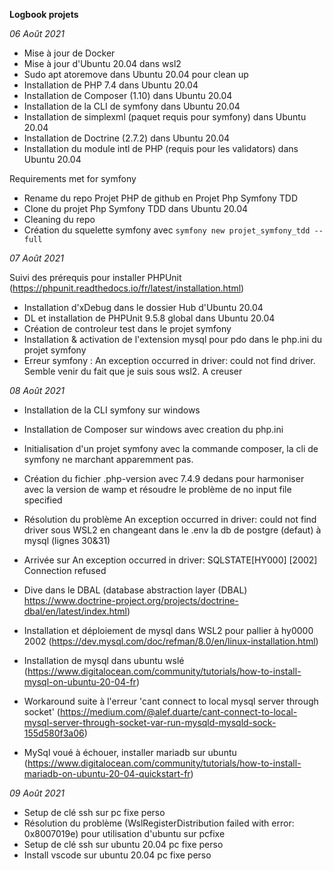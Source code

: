 **Logbook projets**


*06 Août 2021*
- Mise à jour de Docker
- Mise à jour d'Ubuntu 20.04 dans wsl2
- Sudo apt atoremove dans Ubuntu 20.04 pour clean up
- Installation de PHP 7.4 dans Ubuntu 20.04
- Installation de Composer (1.10) dans Ubuntu 20.04
- Installation de la CLI de symfony dans Ubuntu 20.04
- Installation de simplexml (paquet requis pour symfony) dans Ubuntu 20.04
- Installation de Doctrine (2.7.2) dans Ubuntu 20.04
- Installation du module intl de PHP (requis pour les validators) dans Ubuntu 20.04

Requirements met for symfony

- Rename du repo Projet PHP de github en Projet Php Symfony TDD
- Clone du projet Php Symfony TDD dans Ubuntu 20.04
- Cleaning du repo
- Création du squelette symfony avec ```symfony new projet_symfony_tdd --full```


*07 Août 2021*


Suivi des prérequis pour installer PHPUnit (https://phpunit.readthedocs.io/fr/latest/installation.html)


- Installation d'xDebug dans le dossier Hub d'Ubuntu 20.04
- DL et installation de PHPUnit 9.5.8 global dans Ubuntu 20.04
- Création de controleur test dans le projet symfony
- Installation & activation de l'extension mysql pour pdo dans le php.ini du projet symfony
- Erreur symfony : An exception occurred in driver: could not find driver. Semble venir du fait que je suis sous wsl2. A creuser

*08 Août 2021*


- Installation de la CLI symfony sur windows
- Installation de Composer sur windows avec creation du php.ini
- Initialisation d'un projet symfony avec la commande composer, la cli de symfony ne marchant apparemment pas.
- Création du fichier .php-version avec 7.4.9 dedans pour harmoniser avec la version de wamp et résoudre le problème de no input file specified

- Résolution du problème  An exception occurred in driver: could not find driver sous WSL2 en changeant dans le .env la db de postgre (defaut) à mysql (lignes 30&31)
- Arrivée sur An exception occurred in driver: SQLSTATE[HY000] [2002] Connection refused
- Dive dans le DBAL (database abstraction layer (DBAL) https://www.doctrine-project.org/projects/doctrine-dbal/en/latest/index.html)
- Installation et déploiement de mysql dans WSL2 pour pallier à hy0000 2002 (https://dev.mysql.com/doc/refman/8.0/en/linux-installation.html)
- Installation de mysql dans ubuntu wslé (https://www.digitalocean.com/community/tutorials/how-to-install-mysql-on-ubuntu-20-04-fr)
- Workaround suite à l'erreur 'cant connect to local mysql server through socket' (https://medium.com/@alef.duarte/cant-connect-to-local-mysql-server-through-socket-var-run-mysqld-mysqld-sock-155d580f3a06)
- MySql voué à échouer, installer mariadb sur ubuntu (https://www.digitalocean.com/community/tutorials/how-to-install-mariadb-on-ubuntu-20-04-quickstart-fr)


*09 Août 2021*


- Setup de clé ssh sur pc fixe perso
- Résolution du problème (WslRegisterDistribution failed with error: 0x8007019e) pour utilisation d'ubuntu sur pcfixe
- Setup de clé ssh sur ubuntu 20.04 pc fixe perso
- Install vscode sur ubuntu 20.04 pc fixe perso
